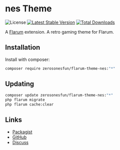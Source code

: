 # nes Theme

![License](https://img.shields.io/badge/license-MIT-blue.svg) [![Latest Stable Version](https://img.shields.io/packagist/v/zerosonesfun/flarum-theme-nes.svg)](https://packagist.org/packages/zerosonesfun/flarum-theme-nes) [![Total Downloads](https://img.shields.io/packagist/dt/zerosonesfun/flarum-theme-nes.svg)](https://packagist.org/packages/zerosonesfun/flarum-theme-nes)

A [Flarum](http://flarum.org) extension. A retro gaming theme for Flarum.

## Installation

Install with composer:

```sh
composer require zerosonesfun/flarum-theme-nes:"*"
```

## Updating

```sh
composer update zerosonesfun/flarum-theme-nes:"*"
php flarum migrate
php flarum cache:clear
```

## Links

- [Packagist](https://packagist.org/packages/zerosonesfun/flarum-theme-nes)
- [GitHub](https://github.com/zerosonesfun/flarum-theme-nes)
- [Discuss](https://discuss.flarum.org/d/PUT_DISCUSS_SLUG_HERE)
